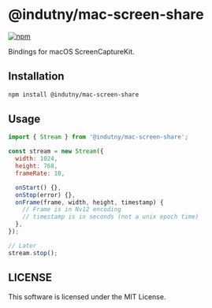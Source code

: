 # @indutny/mac-screen-share

[![npm](https://img.shields.io/npm/v/@indutny/mac-screen-share)](https://www.npmjs.com/package/@indutny/mac-screen-share)

Bindings for macOS ScreenCaptureKit.

## Installation

```sh
npm install @indutny/mac-screen-share
```

## Usage

```js
import { Stream } from '@indutny/mac-screen-share';

const stream = new Stream({
  width: 1024,
  height: 768,
  frameRate: 10,

  onStart() {},
  onStop(error) {},
  onFrame(frame, width, height, timestamp) {
    // Frame is in Nv12 encoding
    // timestamp is in seconds (not a unix epoch time)
  },
});

// Later
stream.stop();
```

## LICENSE

This software is licensed under the MIT License.

